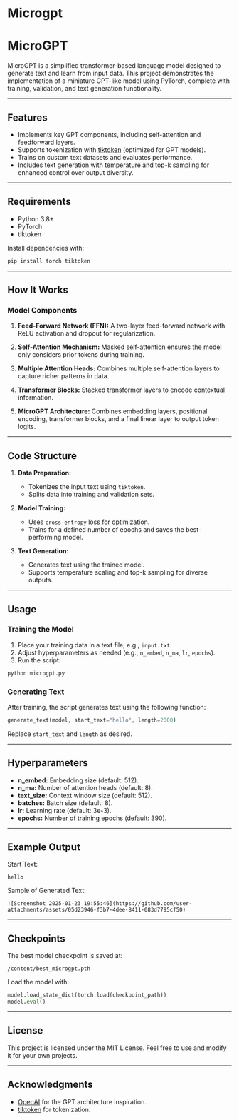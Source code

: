# Microgpt
# MicroGPT

MicroGPT is a simplified transformer-based language model designed to generate text and learn from input data. This project demonstrates the implementation of a miniature GPT-like model using PyTorch, complete with training, validation, and text generation functionality.

---

## Features
- Implements key GPT components, including self-attention and feedforward layers.
- Supports tokenization with [tiktoken](https://github.com/openai/tiktoken) (optimized for GPT models).
- Trains on custom text datasets and evaluates performance.
- Includes text generation with temperature and top-k sampling for enhanced control over output diversity.

---

## Requirements

- Python 3.8+
- PyTorch
- tiktoken

Install dependencies with:
```bash
pip install torch tiktoken
```

---

## How It Works

### Model Components

1. **Feed-Forward Network (FFN):**
   A two-layer feed-forward network with ReLU activation and dropout for regularization.

2. **Self-Attention Mechanism:**
   Masked self-attention ensures the model only considers prior tokens during training.

3. **Multiple Attention Heads:**
   Combines multiple self-attention layers to capture richer patterns in data.

4. **Transformer Blocks:**
   Stacked transformer layers to encode contextual information.

5. **MicroGPT Architecture:**
   Combines embedding layers, positional encoding, transformer blocks, and a final linear layer to output token logits.

---

## Code Structure

1. **Data Preparation:**
   - Tokenizes the input text using `tiktoken`.
   - Splits data into training and validation sets.

2. **Model Training:**
   - Uses `cross-entropy` loss for optimization.
   - Trains for a defined number of epochs and saves the best-performing model.

3. **Text Generation:**
   - Generates text using the trained model.
   - Supports temperature scaling and top-k sampling for diverse outputs.

---

## Usage

### Training the Model

1. Place your training data in a text file, e.g., `input.txt`.
2. Adjust hyperparameters as needed (e.g., `n_embed`, `n_ma`, `lr`, `epochs`).
3. Run the script:

```bash
python microgpt.py
```

### Generating Text

After training, the script generates text using the following function:
```python
generate_text(model, start_text="hello", length=2000)
```
Replace `start_text` and `length` as desired.

---

## Hyperparameters

- **n_embed:** Embedding size (default: 512).
- **n_ma:** Number of attention heads (default: 8).
- **text_size:** Context window size (default: 512).
- **batches:** Batch size (default: 8).
- **lr:** Learning rate (default: 3e-3).
- **epochs:** Number of training epochs (default: 390).

---

## Example Output

Start Text:
```
hello
```

Sample of Generated Text:
```
![Screenshot 2025-01-23 19:55:46](https://github.com/user-attachments/assets/05d23946-f3b7-4dee-8411-083d7795cf50)

```

---

## Checkpoints

The best model checkpoint is saved at:
```
/content/best_microgpt.pth
```

Load the model with:
```python
model.load_state_dict(torch.load(checkpoint_path))
model.eval()
```

---

## License

This project is licensed under the MIT License. Feel free to use and modify it for your own projects.

---

## Acknowledgments

- [OpenAI](https://openai.com) for the GPT architecture inspiration.
- [tiktoken](https://github.com/openai/tiktoken) for tokenization.

